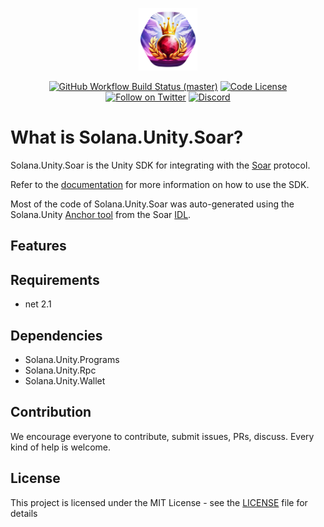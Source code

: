<p align="center">
    <img src="https://raw.githubusercontent.com/magicblock-labs/Solana.Unity.Soar/main/assets/icon.png" margin="auto" height="100"/>
</p>

<p align="center">
    <a href="https://github.com/magicblock-labs/Solana.Unity.Soar/actions/workflows/dotnet.yml">
        <img src="https://github.com/magicblock-labs/Solana.Unity.Soar/actions/workflows/dotnet.yml/badge.svg"
            alt="GitHub Workflow Build Status (master)" ></a>
    <a href="">
        <img src="https://img.shields.io/github/license/magicblock-labs/Solana.Unity.Soar?style=flat-square"
            alt="Code License"></a>
    <a href="https://twitter.com/intent/follow?screen_name=magicblock">
        <img src="https://img.shields.io/twitter/follow/magicblock?style=flat-square&logo=twitter"
            alt="Follow on Twitter"></a>
    <a href="https://discord.com/invite/MBkdC3gxcv">
       <img alt="Discord" src="https://img.shields.io/discord/849407317761064961?style=flat-square"
            alt="Join the discussion!"></a>
</p>

# What is Solana.Unity.Soar?

Solana.Unity.Soar is the Unity SDK for integrating with the [Soar](https://github.com/magicblock-labs/SOAR) protocol.

Refer to the [documentation](https://solana.unity-sdk.gg/docs/soar) for more information on how to use the SDK.

Most of the code of Solana.Unity.Soar was auto-generated using the Solana.Unity [Anchor tool](https://github.com/magicblock-labs/Solana.Unity.Anchor) from the Soar [IDL](https://solscan.io/account/SoarNNzwQHMwcfdkdLc6kvbkoMSxcHy89gTHrjhJYkk#anchorProgramIDL).

## Features

## Requirements
- net 2.1

## Dependencies
- Solana.Unity.Programs
- Solana.Unity.Rpc
- Solana.Unity.Wallet

## Contribution

We encourage everyone to contribute, submit issues, PRs, discuss. Every kind of help is welcome.

## License

This project is licensed under the MIT License - see the [LICENSE](https://github.com/magicblock-labs/Solana.Unity.Metaplex/blob/master/LICENSE) file for details



